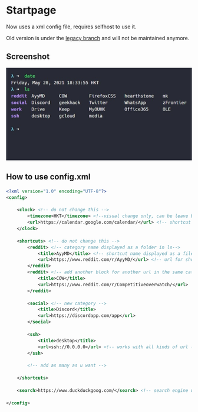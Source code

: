 # Startpage

Now uses a xml config file, requires selfhost to use it.

Old version is under the [legacy branch](https://gitlab.com/timescam/startpage/-/tree/legacy) and will not be maintained anymore.

## Screenshot

![Screenshot](./screenshot.jpeg)

## How to use config.xml

```xml
<?xml version="1.0" encoding="UTF-8"?>
<config>

	<clock> <!-- do not change this -->
		<timezone>HKT</timezone> <!--visual change only, can be leave blank -->
		<url>https://calendar.google.com/calendar/</url> <!-- shortcut on the clock -->
	</clock>

	<shortcuts> <!-- do not change this -->
		<reddit> <!-- category name displayed as a folder in ls-->
			<title>AyyMD</title> <!-- shortcut name displayed as a file in ls-->
			<url>https://www.reddit.com/r/AyyMD/</url> <!-- url for shortcut -->
		</reddit>
		<reddit> <!-- add another block for another url in the same category -->
			<title>COW</title>
			<url>https://www.reddit.com/r/Competitiveoverwatch/</url>
		</reddit>

		<social> <!-- new category -->
			<title>Discord</title>
			<url>https://discordapp.com/app</url>
		</social>

		<ssh>
			<title>desktop</title>
			<url>ssh://0.0.0.0</url> <!-- works with all kinds of url -->
		</ssh>

		<!-- add as many as u want -->

	</shortcuts>

	<search>https://www.duckduckgoog.com/</search> <!-- search engine url -->

</config>
```
